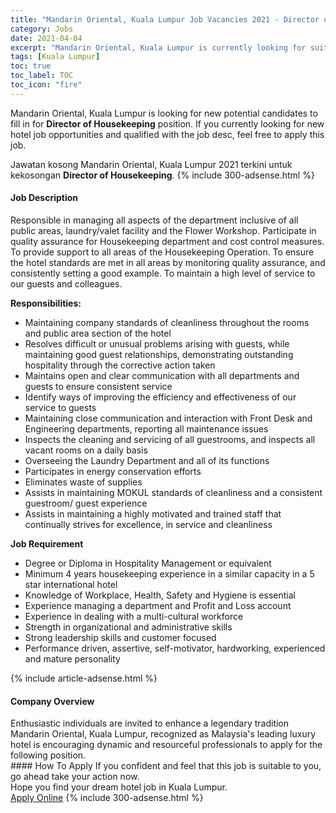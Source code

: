 ```yaml
---
title: "Mandarin Oriental, Kuala Lumpur Job Vacancies 2021 - Director of Housekeeping" 
category: Jobs 
date: 2021-04-04 
excerpt: "Mandarin Oriental, Kuala Lumpur is currently looking for suitable person to fill in the Director of Housekeeping which positioned at Kuala Lumpur" 
tags: [Kuala Lumpur] 
toc: true 
toc_label: TOC 
toc_icon: "fire" 
--- 
```


<p>Mandarin Oriental, Kuala Lumpur is looking for new potential candidates to fill in for <b>Director of Housekeeping</b> position. If you currently looking for new hotel job opportunities and qualified with the job desc, feel free to apply this job.
</p>Jawatan kosong Mandarin Oriental, Kuala Lumpur 2021 terkini untuk kekosongan <b>Director of Housekeeping</b>. 
{% include 300-adsense.html %} 
<div><div><h4>Job Description</h4></div><div><div><span><div><p>Responsible in managing all aspects of the department inclusive of all public areas, laundry/valet facility and the Flower Workshop. Participate in quality assurance for Housekeeping department and cost control measures. To provide support to all areas of the Housekeeping Operation. To ensure the hotel standards are met in all areas by monitoring quality assurance, and consistently setting a good example. To maintain a high level of service to our guests and colleagues.</p><p><strong>Responsibilities:</strong></p><ul><li>Maintaining company standards of cleanliness throughout the rooms and public area section of the hotel</li><li>Resolves difficult or unusual problems arising with guests, while maintaining good guest relationships, demonstrating outstanding hospitality through the corrective action taken</li><li>Maintains open and clear communication with all departments and guests to ensure consistent service</li><li>Identify ways of improving the efficiency and effectiveness of our service to guests&#160;</li><li>Maintaining close communication and interaction with Front Desk and Engineering departments, reporting all maintenance issues</li><li>Inspects the cleaning and servicing of all guestrooms, and inspects all vacant rooms on a daily basis</li><li>Overseeing the Laundry Department and all of its functions</li><li>Participates in energy conservation efforts</li><li>Eliminates waste of supplies</li><li>Assists in maintaining MOKUL standards of cleanliness and a consistent guestroom/ guest experience</li><li>Assists in maintaining a highly motivated and trained staff that continually strives for excellence, in service and cleanliness</li></ul><p><strong>Job Requirement</strong></p><ul><li>Degree or Diploma in Hospitality Management or equivalent</li><li>Minimum 4 years housekeeping experience in a similar capacity in a 5 star international hotel</li><li>Knowledge of Workplace, Health, Safety and Hygiene is essential</li><li>Experience managing a department and Profit and Loss account</li><li>Experience in dealing with a multi-cultural workforce</li><li>Strength in organizational and administrative skills&#160;</li><li>Strong leadership skills and customer focused</li><li>Performance driven, assertive, self-motivator, hardworking, experienced and mature personality</li></ul></div></span></div></div></div> 
{% include article-adsense.html %} 
<div><div><h4>Company Overview</h4></div><div><div><span><div><div>Enthusiastic individuals are invited to enhance a legendary tradition Mandarin Oriental, Kuala Lumpur, recognized as Malaysia's leading luxury hotel is encouraging dynamic and resourceful professionals to apply for the following position.</div></div></span></div></div></div> 
#### How To Apply 
If you confident and feel that this job is suitable to you, go ahead take your action now. <br/> 
Hope you find your dream hotel job in Kuala Lumpur. <br/> 
<a href="https://www.jobstreet.com.my/en/job/director-of-housekeeping-4517723?jobId=jobstreet-my-job-4517723" class="btn btn--info" target="_blank" rel="nofollow noopenner">Apply Online</a> 
{% include 300-adsense.html %} 